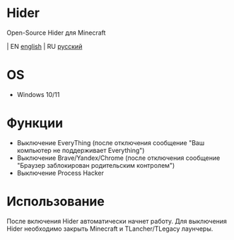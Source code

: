 # Hider
Open-Source Hider для Minecraft

| EN [english]() | RU [русский](https://github.com/Semleks/Hider/blob/main/README.md)

# OS
- Windows 10/11
# Функции
- Выключение EveryThing (после отключения сообщение "Ваш компьютер не поддерживает Everything")
- Выключение Brave/Yandex/Chrome (после отключения сообщение "Браузер заблокирован родительским контролем")
- Выключение Process Hacker
# Использование
После включения Hider автоматически начнет работу.
Для выключения Hider необходимо закрыть Minecraft и TLancher/TLegacy лаунчеры.
